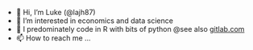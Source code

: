 - 👋 Hi, I’m Luke (@lajh87)
- 👀 I’m interested in economics and data science
- 🌱 I predominately code in R with bits of python @see also [gitlab.com](http://www.gitlab.com/lajh87)
- 📫 How to reach me ...

<!---
lajh87/lajh87 is a ✨ special ✨ repository because its `README.md` (this file) appears on your GitHub profile.
You can click the Preview link to take a look at your changes.
--->
